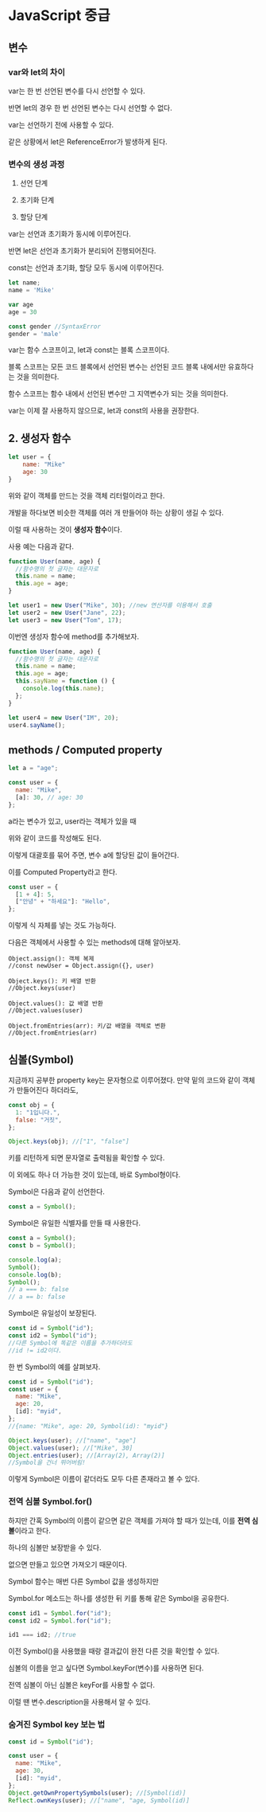 # JavaScript 중급

## 변수

### var와 let의 차이

var는 한 번 선언된 변수를 다시 선언할 수 있다.

반면 let의 경우 한 번 선언된 변수는 다시 선언할 수 없다.

var는 선언하기 전에 사용할 수 있다.

같은 상황에서 let은 ReferenceError가 발생하게 된다.

### 변수의 생성 과정

1. 선언 단계

2. 초기화 단계

3. 할당 단계

var는 선언과 초기화가 동시에 이루어진다.

반면 let은 선언과 초기화가 분리되어 진행되어진다.

const는 선언과 초기화, 할당 모두 동시에 이루어진다.

```js
let name;
name = 'Mike'

var age
age = 30

const gender //SyntaxError
gender = 'male'
```

var는 함수 스코프이고, let과 const는 블록 스코프이다.

블록 스코프는 모든 코드 블록에서 선언된 변수는 선언된 코드 블록 내에서만 유효하다는 것을 의미한다.

함수 스코프는 함수 내에서 선언된 변수만 그 지역변수가 되는 것을 의미한다.

var는 이제 잘 사용하지 않으므로, let과 const의 사용을 권장한다.

## 2. 생성자 함수

```js
let user = {
    name: "Mike"
    age: 30
}
```

위와 같이 객체를 만드는 것을 객체 리터럴이라고 한다.

개발을 하다보면 비슷한 객체를 여러 개 만들어야 하는 상황이 생길 수 있다.

이럴 때 사용하는 것이 **생성자 함수**이다.

사용 예는 다음과 같다.

```js
function User(name, age) {
  //함수명의 첫 글자는 대문자로
  this.name = name;
  this.age = age;
}

let user1 = new User("Mike", 30); //new 연산자를 이용해서 호출
let user2 = new User("Jane", 22);
let user3 = new User("Tom", 17);
```

이번엔 생성자 함수에 method를 추가해보자.

```js
function User(name, age) {
  //함수명의 첫 글자는 대문자로
  this.name = name;
  this.age = age;
  this.sayName = function () {
    console.log(this.name);
  };
}

let user4 = new User("IM", 20);
user4.sayName();
```

## methods / Computed property

```js
let a = "age";

const user = {
  name: "Mike",
  [a]: 30, // age: 30
};
```

a라는 변수가 있고, user라는 객체가 있을 때

위와 같이 코드를 작성해도 된다.

이렇게 대괄호를 묶어 주면, 변수 a에 할당된 값이 들어간다.

이를 Computed Property라고 한다.

```js
const user = {
  [1 + 4]: 5,
  ["안녕" + "하세요"]: "Hello",
};
```

이렇게 식 자체를 넣는 것도 가능하다.

다음은 객체에서 사용할 수 있는 methods에 대해 알아보자.

```
Object.assign(): 객체 복제
//const newUser = Object.assign({}, user)

Object.keys(): 키 배열 반환
//Object.keys(user)

Object.values(): 값 배열 반환
//Object.values(user)

Object.fromEntries(arr): 키/값 배열을 객체로 변환
//Object.fromEntries(arr)
```

## 심볼(Symbol)

지금까지 공부한 property key는 문자형으로 이루어졌다.
만약 밑의 코드와 같이 객체가 만들어진다 하더라도,

```js
const obj = {
  1: "1입니다.",
  false: "거짓",
};

Object.keys(obj); //["1", "false"]
```

키를 리턴하게 되면 문자열로 출력됨을 확인할 수 있다.

이 외에도 하나 더 가능한 것이 있는데, 바로 Symbol형이다.

Symbol은 다음과 같이 선언한다.

```js
const a = Symbol();
```

Symbol은 유일한 식별자를 만들 때 사용한다.

```js
const a = Symbol();
const b = Symbol();

console.log(a);
Symbol();
console.log(b);
Symbol();
// a === b: false
// a == b: false
```

Symbol은 유일성이 보장된다.

```js
const id = Symbol("id");
const id2 = Symbol("id");
//다른 Symbol에 똑같은 이름을 추가하더라도
//id != id2이다.
```

한 번 Symbol의 예를 살펴보자.

```js
const id = Symbol("id");
const user = {
  name: "Mike",
  age: 20,
  [id]: "myid",
};
//{name: "Mike", age: 20, Symbol(id): "myid"}

Object.keys(user); //["name", "age"]
Object.values(user); //["Mike", 30]
Object.entries(user); //[Array(2), Array(2)]
//Symbol을 건너 뛰어버림!
```

이렇게 Symbol은 이름이 같더라도 모두 다른 존재라고 볼 수 있다.

### 전역 심볼 Symbol.for()

하지만 간혹 Symbol의 이름이 같으면 같은 객체를 가져야 할 때가 있는데, 이를 **전역 심볼**이라고 한다.

하나의 심볼만 보장받을 수 있다.

없으면 만들고 있으면 가져오기 때문이다.

Symbol 함수는 매번 다른 Symbol 값을 생성하지만

Symbol.for 메소드는 하나를 생성한 뒤 키를 통해 같은 Symbol을 공유한다.

```js
const id1 = Symbol.for("id");
const id2 = Symbol.for("id");

id1 === id2; //true
```

이전 Symbol()을 사용했을 때랑 결과값이 완전 다른 것을 확인할 수 있다.

심볼의 이름을 얻고 싶다면 Symbol.keyFor(변수)를 사용하면 된다.

전역 심볼이 아닌 심볼은 keyFor를 사용할 수 없다.

이럴 땐 변수.description을 사용해서 알 수 있다.

### 숨겨진 Symbol key 보는 법

```js
const id = Symbol("id");

const user = {
  name: "Mike",
  age: 30,
  [id]: "myid",
};
Object.getOwnPropertySymbols(user); //[Symbol(id)]
Reflect.ownKeys(user); //["name", "age, Symbol(id)]
```
